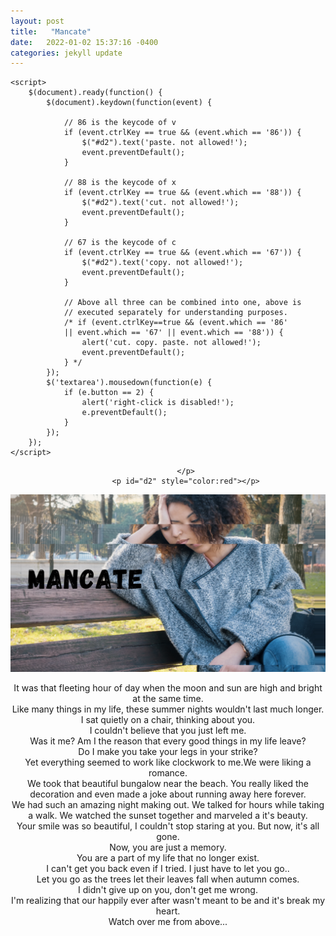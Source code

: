 ```yaml
---
layout: post
title:   "Mancate"
date:   2022-01-02 15:37:16 -0400
categories: jekyll update
---
```

<html>

<head>
	<script src=
"https://ajax.googleapis.com/ajax/libs/jquery/3.4.1/jquery.min.js">
	</script>
	<style>
		#geek {
			padding: 65px 0;
		}
	</style>

	<script>
		$(document).ready(function() {
			$(document).keydown(function(event) {

				// 86 is the keycode of v
				if (event.ctrlKey == true && (event.which == '86')) {
					$("#d2").text('paste. not allowed!');
					event.preventDefault();
				}

				// 88 is the keycode of x
				if (event.ctrlKey == true && (event.which == '88')) {
					$("#d2").text('cut. not allowed!');
					event.preventDefault();
				}

				// 67 is the keycode of c
				if (event.ctrlKey == true && (event.which == '67')) {
					$("#d2").text('copy. not allowed!');
					event.preventDefault();
				}

				// Above all three can be combined into one, above is
				// executed separately for understanding purposes.
				/* if (event.ctrlKey==true && (event.which == '86'
				|| event.which == '67' || event.which == '88')) {
					alert('cut. copy. paste. not allowed!');
					event.preventDefault();
				} */
			});
			$('textarea').mousedown(function(e) {
				if (e.button == 2) {
					alert('right-click is disabled!');
					e.preventDefault();
				}
			});
		});
	</script>
</head>

<body>
	<center>
			<p id="d1" style="font-weight:bolder">
				
			</p>
			<p id="d2" style="color:red"></p>

<img src="/assets/img/Mancate  Blog Banner.png"/> <br>


It was that fleeting hour of day when the moon and sun are high and bright at the same time. <br>
Like many things in my life, these summer nights wouldn't last much longer.<br>
I sat quietly on a chair, thinking about you. <br>
I couldn't believe that you just left me. <br>
Was it me? Am I the reason that every good things in my life leave? <br>
Do I make you take your legs in your strike?<br>
Yet everything seemed to work like clockwork to me.We were liking a romance.<br>
We took that beautiful bungalow near the beach. You really liked the decoration and even made a joke about running away here forever. <br>
We had such an amazing night making out. We talked for hours while taking a walk. We watched the sunset together and marveled a it's beauty. <br>
Your smile was so beautiful, I couldn't stop staring at you. But now, it's all gone. <br>
Now, you are just a memory.<br>
You are a part of my life that no longer exist. <br>
I can't get you back even if I tried. I just have to let you go..<br>
Let you go as the trees let their leaves fall when autumn comes.<br>
I didn't give up on you, don't get me wrong.<br>
I'm realizing that our happily ever after wasn't meant to be and it's break my heart.<br>
Watch over me from above...<br>
